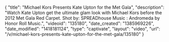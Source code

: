 {
    "title": "Michael Kors Presents Kate Upton for the Met Gala",
    "description": "Watch Kate Upton get the ultimate glam look with Michael Kors before the 2012 Met Gala Red Carpet. Shot by: SPREADhouse Music : Andromeda by Honor Roll Music.",
    "videoid": "135180",
    "date_created": "1385969226",
    "date_modified": "1418181124",
    "type": "captivate",
    "layout": "video",
    "url": "\/v\/michael-kors-presents-kate-upton-for-the-met-gala\/135180"
}